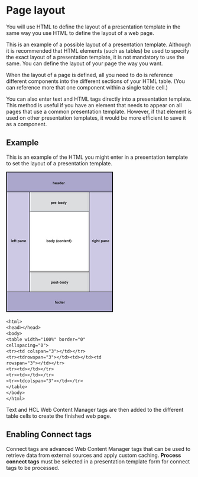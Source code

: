 # Page layout

You will use HTML to define the layout of a presentation template in the same way you use HTML to define the layout of a web page.

This is an example of a possible layout of a presentation template. Although it is recommended that HTML elements \(such as tables\) be used to specify the exact layout of a presentation template, it is not mandatory to use the same. You can define the layout of your page the way you want.

When the layout of a page is defined, all you need to do is reference different components into the different sections of your HTML table. \(You can reference more that one component within a single table cell.\)

You can also enter text and HTML tags directly into a presentation template. This method is useful if you have an element that needs to appear on all pages that use a common presentation template. However, if that element is used on other presentation templates, it would be more efficient to save it as a component.

## Example

This is an example of the HTML you might enter in a presentation template to set the layout of a presentation template.

![Presentation template layout example showing the regions of the page including header, pre-body, body, post-body, left pane, right pane, and footer.](../../../../images/WCM_6.jpg)

```
<html>
<head></head>
<body>
<table width="100%" border="0" 
cellspacing="0">
<tr><td colspan="3"></td></tr>
<tr><tdrowspan="3"></td><td></td><td 
rowspan="3"></td></tr>
<tr><td></td></tr>
<tr><td></td></tr>
<tr><tdcolspan="3"></td></tr>
</table>
</body>
</html>
```

Text and HCL Web Content Manager tags are then added to the different table cells to create the finished web page.

## Enabling Connect tags

Connect tags are advanced Web Content Manager tags that can be used to retrieve data from external sources and apply custom caching. **Process connect tags** must be selected in a presentation template form for connect tags to be processed.

<!-- 
**Related information**  


[Inserting an image in an element](../panel_help/wcm_dev_elements_insert_image.md)

[Inserting a link in an element](../panel_help/wcm_dev_elements_insert_link.md)

[Inserting element tags](../panel_help/wcm_dev_elements_insert_tags.md)

[Creating web content tags](../panel_help/wcm_dev_referencing_tags.md) --> 

